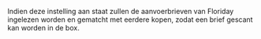 Indien deze instelling aan staat zullen de aanvoerbrieven van Floriday ingelezen worden en gematcht met eerdere kopen, zodat een brief gescant kan worden in de box.
